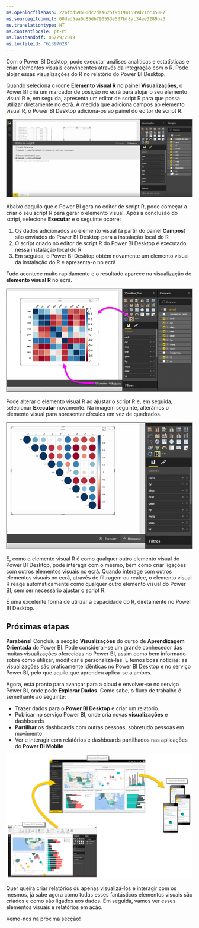 ```yaml
---
ms.openlocfilehash: 226fdd59b00dc2daa625f9b1941599d21cc35087
ms.sourcegitcommit: 60dad5aa0d85db790553e537bf8ac34ee3289ba3
ms.translationtype: HT
ms.contentlocale: pt-PT
ms.lasthandoff: 05/29/2019
ms.locfileid: "61397628"
---
```

Com o Power BI Desktop, pode executar análises analíticas e estatísticas e criar elementos visuais convincentes através da integração com o R. Pode alojar essas visualizações do R no relatório do Power BI Desktop.

Quando seleciona o ícone **Elemento visual R** no painel **Visualizações**, o Power BI cria um marcador de posição no ecrã para alojar o seu elemento visual R e, em seguida, apresenta um editor de script R para que possa utilizar diretamente no ecrã. À medida que adiciona campos ao elemento visual R, o Power BI Desktop adiciona-os ao painel do editor de script R.

![](media/3-11h-r-visual-integration/3-11h_1.png)

Abaixo daquilo que o Power BI gera no editor de script R, pode começar a criar o seu script R para gerar o elemento visual. Após a conclusão do script, selecione **Executar** e o seguinte ocorre:

1. Os dados adicionados ao elemento visual (a partir do painel **Campos**) são enviados do Power BI Desktop para a instalação local do R
2. O script criado no editor de script R do Power BI Desktop é executado nessa instalação local do R
3. Em seguida, o Power BI Desktop obtém novamente um elemento visual da instalação do R e apresenta-o no ecrã

Tudo acontece muito rapidamente e o resultado aparece na visualização do **elemento visual R** no ecrã.

![](media/3-11h-r-visual-integration/3-11h_2.png)

Pode alterar o elemento visual R ao ajustar o script R e, em seguida, selecionar **Executar** novamente. Na imagem seguinte, alterámos o elemento visual para apresentar círculos em vez de quadrados.

![](media/3-11h-r-visual-integration/3-11h_3.png)

E, como o elemento visual R é como qualquer outro elemento visual do Power BI Desktop, pode interagir com o mesmo, bem como criar ligações com outros elementos visuais no ecrã. Quando interage com outros elementos visuais no ecrã, através de filtragem ou realce, o elemento visual R reage automaticamente como qualquer outro elemento visual do Power BI, sem ser necessário ajustar o script R.

É uma excelente forma de utilizar a capacidade do R, diretamente no Power BI Desktop.

## <a name="next-steps"></a>Próximas etapas
**Parabéns!** Concluiu a secção **Visualizações** do curso de **Aprendizagem Orientada** do Power BI. Pode considerar-se um grande conhecedor das muitas visualizações oferecidas no Power BI, assim como bem informado sobre como utilizar, modificar e personalizá-las. E temos boas notícias: as visualizações são praticamente idênticas no Power BI Desktop e no serviço Power BI, pelo que aquilo que aprendeu aplica-se a ambos.

Agora, está pronto para avançar para a cloud e envolver-se no serviço Power BI, onde pode **Explorar Dados**. Como sabe, o fluxo de trabalho é semelhante ao seguinte:

* Trazer dados para o **Power BI Desktop** e criar um relatório.
* Publicar no serviço Power BI, onde cria novas **visualizações** e dashboards
* **Partilhar** os dashboards com outras pessoas, sobretudo pessoas em movimento
* Ver e interagir com relatórios e dashboards partilhados nas aplicações do **Power BI Mobile**

![](media/3-11h-r-visual-integration/c0a1_1.png)

Quer queira criar relatórios ou apenas visualizá-los e interagir com os mesmos, já sabe agora como todas esses fantásticos elementos visuais são criados e como são ligados aos dados. Em seguida, vamos ver esses elementos visuais e relatórios em ação.

Vemo-nos na próxima secção!

